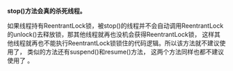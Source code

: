 **stop()方法会真的杀死线程。**

如果线程持有ReentrantLock锁，被stop()的线程并不会自动调用ReentrantLock的unlock()去释放锁，那其他线程就再也没机会获得ReentrantLock锁， 这样其他线程就再也不能执行ReentrantLock锁锁住的代码逻辑。所以该方法就不建议使用了， 类似的方法还有suspend()和resume()方法， 这两个方法同样也都不建议使用了 。

